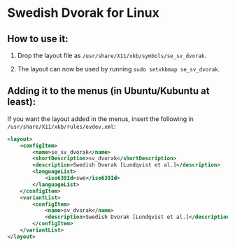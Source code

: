 Swedish Dvorak for Linux
=========================

How to use it:
---------------

1. Drop the layout file as `/usr/share/X11/xkb/symbols/se_sv_dvorak`.

2. The layout can now be used by running `sudo setxkbmap se_sv_dvorak`.

Adding it to the menus (in Ubuntu/Kubuntu at least):
-------------------------------------------------------

If you want the layout added in the menus, insert the following in `/usr/share/X11/xkb/rules/evdev.xml`:

```xml
<layout>
    <configItem>
        <name>se_sv_dvorak</name>            
        <shortDescription>sv_dvorak</shortDescription>
        <description>Swedish Dvorak [Lundqvist et al.]</description>
        <languageList>
            <iso639Id>swe</iso639Id>
        </languageList>
    </configItem>
    <variantList>
        <configItem>
            <name>sv_dvorak</name>
            <description>Swedish Dvorak [Lundqvist et al.]</description>
        </configItem>
    </variantList>
</layout>
```